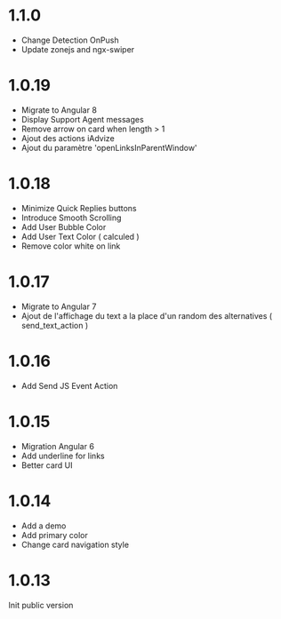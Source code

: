 # 1.1.0

- Change Detection OnPush
- Update zonejs and ngx-swiper

# 1.0.19

- Migrate to Angular 8
- Display Support Agent messages
- Remove arrow on card when length > 1
- Ajout des actions iAdvize
- Ajout du paramètre 'openLinksInParentWindow'

# 1.0.18

- Minimize Quick Replies buttons
- Introduce Smooth Scrolling
- Add User Bubble Color
- Add User Text Color ( calculed )
- Remove color white on link

# 1.0.17

- Migrate to Angular 7
- Ajout de l'affichage du text a la place d'un random des alternatives ( send_text_action )

# 1.0.16

- Add Send JS Event Action

# 1.0.15

- Migration Angular 6
- Add underline for links
- Better card UI

# 1.0.14

- Add a demo
- Add primary color
- Change card navigation style

# 1.0.13

Init public version
